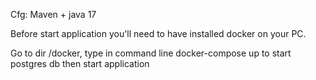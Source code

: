 Cfg: Maven + java 17

Before start application you'll need to have installed docker on your PC.

Go to dir /docker, type in command line docker-compose up to start postgres db then start application